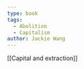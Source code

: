 ```yaml
---
type: book
tags:
  - Abolition
  - Capitalism
author: Jackie Wang
---
```

[[Capital and extraction]]